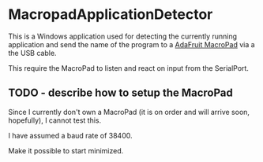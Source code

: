 # MacropadApplicationDetector

This is a Windows application used for detecting the currently 
running application and send the name of the program to a 
[AdaFruit MacroPad](https://www.adafruit.com/product/5128)
via a the USB cable.

This require the MacroPad to listen and react on input from
the SerialPort.

## TODO - describe how to setup the MacroPad

Since I currently don't own a MacroPad (it is on order and 
will arrive soon, hopefully), I cannot test this.

I have assumed a baud rate of 38400.

Make it possible to start minimized.
